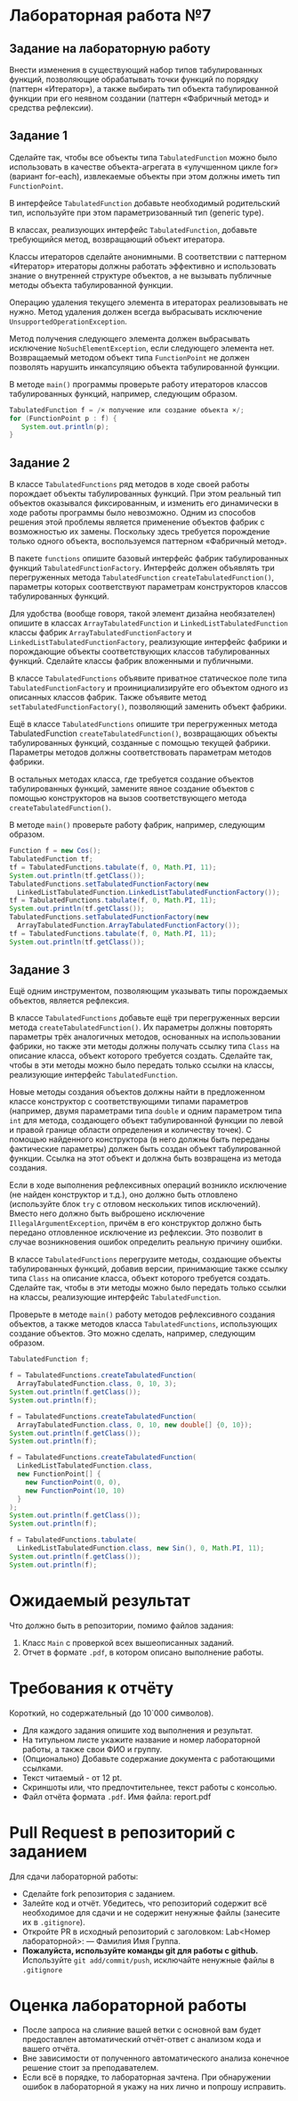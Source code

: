 # Лабораторная работа №7

## Задание на лабораторную работу

Внести изменения в существующий набор типов табулированных функций, позволяющие обрабатывать точки функций по порядку (паттерн «Итератор»), а также выбирать тип объекта табулированной функции при его неявном создании (паттерн «Фабричный метод» и средства рефлексии).

## Задание 1

Сделайте так, чтобы все объекты типа `TabulatedFunction` можно было использовать в качестве объекта-агрегата в «улучшенном цикле for» (вариант for-each), извлекаемые объекты при этом должны иметь тип `FunctionPoint`.

В интерфейсе `TabulatedFunction` добавьте необходимый родительский тип, используйте при этом параметризованный тип (generic type).

В классах, реализующих интерфейс `TabulatedFunction`, добавьте требующийся метод, возвращающий объект итератора.

Классы итераторов сделайте анонимными. В соответствии с паттерном «Итератор» итераторы должны работать эффективно и использовать знание о внутренней структуре объектов, а не вызывать публичные методы объекта табулированной функции.

Операцию удаления текущего элемента в итераторах реализовывать не нужно. Метод удаления должен всегда выбрасывать исключение `UnsupportedOperationException`.

Метод получения следующего элемента должен выбрасывать исключение `NoSuchElementException`, если следующего элемента нет. Возвращаемый методом объект типа `FunctionPoint` не должен позволять нарушить инкапсуляцию объекта табулированной функции.

В методе `main()` программы проверьте работу итераторов классов табулированных функций, например, следующим образом.

```java
TabulatedFunction f = /× получение или создание объекта ×/;
for (FunctionPoint p : f) {
   System.out.println(p);
}
```

## Задание 2

В классе `TabulatedFunctions` ряд методов в ходе своей работы порождает объекты табулированных функций. При этом реальный тип объектов оказывался фиксированным, и изменить его динамически в ходе работы программы было невозможно. Одним из способов решения этой проблемы является применение объектов фабрик с возможностью их замены. Поскольку здесь требуется порождение только одного объекта, воспользуемся паттерном «Фабричный метод».

В пакете `functions` опишите базовый интерфейс фабрик табулированных функций `TabulatedFunctionFactory`. Интерфейс должен объявлять три перегруженных метода `TabulatedFunction` `createTabulatedFunction()`, параметры которых соответствуют параметрам конструкторов классов табулированных функций.

Для удобства (вообще говоря, такой элемент дизайна необязателен) опишите в классах `ArrayTabulatedFunction` и `LinkedListTabulatedFunction` классы фабрик `ArrayTabulatedFunctionFactory` и `LinkedListTabulatedFunctionFactory`, реализующие интерфейс фабрики и порождающие объекты соответствующих классов табулированных функций. Сделайте классы фабрик вложенными и публичными.

В классе `TabulatedFunctions` объявите приватное статическое поле типа `TabulatedFunctionFactory` и проинициализируйте его объектом одного из описанных классов фабрик. Также объявите метод `setTabulatedFunctionFactory()`, позволяющий заменить объект фабрики.

Ещё в классе `TabulatedFunctions` опишите три перегруженных метода TabulatedFunction `createTabulatedFunction()`, возвращающих объекты табулированных функций, созданные с помощью текущей фабрики. Параметры методов должны соответствовать параметрам методов фабрики.

В остальных методах класса, где требуется создание объектов табулированных функций, замените явное создание объектов с помощью конструкторов на вызов соответствующего метода `createTabulatedFunction()`.

В методе `main()` проверьте работу фабрик, например, следующим образом.


```java
Function f = new Cos();
TabulatedFunction tf;
tf = TabulatedFunctions.tabulate(f, 0, Math.PI, 11);
System.out.println(tf.getClass());
TabulatedFunctions.setTabulatedFunctionFactory(new 
  LinkedListTabulatedFunction.LinkedListTabulatedFunctionFactory());
tf = TabulatedFunctions.tabulate(f, 0, Math.PI, 11);
System.out.println(tf.getClass());
TabulatedFunctions.setTabulatedFunctionFactory(new 
  ArrayTabulatedFunction.ArrayTabulatedFunctionFactory());
tf = TabulatedFunctions.tabulate(f, 0, Math.PI, 11);
System.out.println(tf.getClass());
```

## Задание 3

Ещё одним инструментом, позволяющим указывать типы порождаемых объектов, является рефлексия.

В классе `TabulatedFunctions` добавьте ещё три перегруженных версии метода `createTabulatedFunction()`. Их параметры должны повторять параметры трёх аналогичных методов, основанных на использовании фабрики, но также эти методы должны получать ссылку типа `Class` на описание класса, объект которого требуется создать. Сделайте так, чтобы в эти методы можно было передать только ссылки на классы, реализующие интерфейс `TabulatedFunction`.

Новые методы создания объектов должны найти в предложенном классе конструктор с соответствующими типами параметров (например, двумя параметрами типа `double` и одним параметром типа `int` для метода, создающего объект табулированной функции по левой и правой границе области определения и количеству точек). С помощью найденного конструктора (в него должны быть переданы фактические параметры) должен быть создан объект табулированной функции. Ссылка на этот объект и должна быть возвращена из метода создания.

Если в ходе выполнения рефлексивных операций возникло исключение (не найден конструктор и т.д.), оно должно быть отловлено (используйте блок `try` с отловом нескольких типов исключений). Вместо него должно быть выброшено исключение `IllegalArgumentException`, причём в его конструктор должно быть передано отловленное исключение из рефлексии. Это позволит в случае возникновения ошибок определить реальную причину ошибки.

В классе `TabulatedFunctions` перегрузите методы, создающие объекты табулированных функций, добавив версии, принимающие также ссылку типа `Class` на описание класса, объект которого требуется создать. Сделайте так, чтобы в эти методы можно было передать только ссылки на классы, реализующие интерфейс `TabulatedFunction`.

Проверьте в методе `main()` работу методов рефлексивного создания объектов, а также методов класса `TabulatedFunctions`, использующих создание объектов. Это можно сделать, например, следующим образом.

```java
TabulatedFunction f;

f = TabulatedFunctions.createTabulatedFunction(
  ArrayTabulatedFunction.class, 0, 10, 3);
System.out.println(f.getClass());
System.out.println(f);

f = TabulatedFunctions.createTabulatedFunction(
  ArrayTabulatedFunction.class, 0, 10, new double[] {0, 10});
System.out.println(f.getClass());
System.out.println(f);

f = TabulatedFunctions.createTabulatedFunction(
  LinkedListTabulatedFunction.class, 
  new FunctionPoint[] {
    new FunctionPoint(0, 0),
    new FunctionPoint(10, 10)
  }
);
System.out.println(f.getClass());
System.out.println(f);

f = TabulatedFunctions.tabulate(
  LinkedListTabulatedFunction.class, new Sin(), 0, Math.PI, 11);
System.out.println(f.getClass());
System.out.println(f);
```

# Ожидаемый результат

Что должно быть в репозитории, помимо файлов задания:
1. Класс `Main` с проверкой всех вышеописанных заданий. 
2. Отчет в формате `.pdf`, в котором описано выполнение работы.

# Требования к отчёту

Короткий, но содержательный (до 10`000 символов).

* Для каждого задания опишите ход выполнения и результат.
* На титульном листе укажите название и номер лабораторной работы, а также свои ФИО и группу.
* (Опционально) Добавьте содержание документа с работающими ссылками.
* Текст читаемый - от 12 pt.
* Скриншоты или, что предпочтительнее, текст работы с консолью.
* Файл отчёта формата `.pdf`. Имя файла: report.pdf

# Pull Request в репозиторий c заданием
Для сдачи лабораторной работы:

* Сделайте fork репозитория с заданием.
* Залейте код и отчёт. Убедитесь, что репозиторий содержит всё необходимое для сдачи и не содержит ненужные файлы (занесите их в `.gitignore`).
* Откройте PR в исходный репозиторий с заголовком: Lab<Номер лабораторной>: — Фамилия Имя Группа.
* **Пожалуйста, используйте команды git для работы с github.** Используйте `git add/commit/push`, исключайте ненужные файлы в `.gitignore`

# Оценка лабораторной работы

* После запроса на слияние вашей ветки с основной вам будет предоставлен автоматический отчёт-ответ с анализом кода и вашего отчёта. 
* Вне зависимости от полученного автоматического анализа конечное решение стоит за преподавателем. 
* Если всё в порядке, то лабораторная зачтена. При обнаружении ошибок в лабораторной я укажу на них лично и попрошу исправить. 
